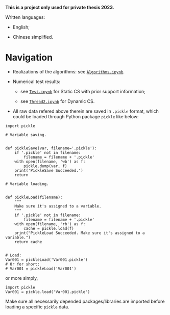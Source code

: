 <!--
 * @Author: LIU-Xnd
 * @Date: 2023-04-28 11:26:41
 * @LastEditors: LIU-Xnd
 * @LastEditTime: 2023-04-28 11:44:07
 * @FilePath: \CompressiveSensing\readme.md
-->
**This is a project only used for private thesis 2023.**

Written languages:

- English;

- Chinese simplified.

# Navigation

- Realizations of the algorithms: see [`Algorithms.ipynb`](/Algorithms.ipynb).

- Numerical test results:

    - see [`Test.ipynb`](/Test.ipynb) for Static CS with prior support information;
    
    - see [`Thread2.ipynb`](/Thread2.ipynb) for Dynamic CS.

- All raw data refered above therein are saved in `.pickle` format, which could be loaded through Python package `pickle` like below:

```{python}
import pickle

# Variable saving.


def pickleSave(var, filename='.pickle'):
    if '.pickle' not in filename:
        filename = filename + '.pickle'
    with open(filename, 'wb') as f:
        pickle.dump(var, f)
    print('PickleSave Succeeded.')
    return

# Variable loading.


def pickleLoad(filename):
    """
    Make sure it's assigned to a variable.
    """
    if '.pickle' not in filename:
        filename = filename + '.pickle'
    with open(filename, 'rb') as f:
        cache = pickle.load(f)
    print("PickleLoad Succeeded. Make sure it's assigned to a variable.")
    return cache


# Load:
Var001 = pickleLoad('Var001.pickle')
# Or for short:
# Var001 = pickleLoad('Var001')
```

or more simply,

```
import pickle
Var001 = pickle.load('Var001.pickle')
```

Make sure all necessarily depended packages/libraries are imported before loading a specific `pickle` data.
